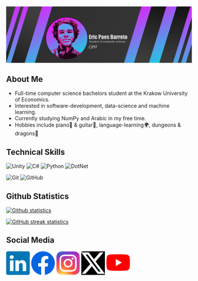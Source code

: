 ![A banner showing an image of Eric Paes Barreto in front of a background](GithubBanner.png)</br>

## About Me

* Full-time computer science bachelors student at the Krakow University of Economics.</br>
* Interested in software-development, data-science and machine learning.</br>
* Currently studying NumPy and Arabic in my free time.</br>
* Hobbies include piano🎹 & guitar🎸, language-learning🌍, dungeons & dragons🎲</br>

## Technical Skills

![Unity][unity-badge]
![C#][cs-badge]
![Python][py-badge]
![DotNet][dotnet-badge]</br>

![Git][git-badge]
![GitHub][github-badge]

## Github Statistics

[![Github statistics][github-stats]](https://github.com/EricPaesBarreto)

[![GitHub streak statistics][github-streak-stats]](https://github.com/EricPaesBarreto)

[cs-badge]: https://img.shields.io/badge/Code-CSharp-informational?style=flat&logo=.net&color=512BD4
[py-badge]: https://img.shields.io/badge/Code-Python-informational?style=flat&logo=python&color=3776AB
[unity-badge]: https://img.shields.io/badge/Gaming-Unity-informational?style=flat&logo=unity&color=FFFFFF
[dotnet-badge]: https://img.shields.io/badge/Framework-DotNet-informational?style=flat&logo=.net&color=512BD4
[git-badge]: https://img.shields.io/badge/Tools-Git-informational?style=flat&logo=git&color=F05032
[github-badge]: https://img.shields.io/badge/Tools-Github-informational?style=flat&logo=github&color=181717

[github-stats]: https://github-readme-stats.vercel.app/api?username=EricPaesBarreto&theme=ambient_gradient
[github-streak-stats]: https://github-readme-streak-stats.herokuapp.com/?user=EricPaesBarreto&theme=ambient_gradient

## Social Media

[![Linkedin logo](https://github.com/CLorant/readme-social-icons/raw/main/large/filled/linkedin.svg)][linkedin-link]
[![Facebook logo](https://github.com/CLorant/readme-social-icons/raw/main/large/filled/facebook.svg)][facebook-link]
[![Instagram logo](https://github.com/CLorant/readme-social-icons/raw/main/large/filled/instagram.svg)][instagram-link]
[![X logo](https://github.com/CLorant/readme-social-icons/raw/main/large/filled/twitter-x.svg)][x-link]
[![Youtube logo](https://github.com/CLorant/readme-social-icons/raw/main/large/filled/youtube.svg)][youtube-link]

[linkedin-link]: (https://www.linkedin.com/in/eric-barreto-aa9719241/)
[facebook-link]: (https://www.facebook.com/EricPaesBarreto/)
[instagram-link]: (https://www.instagram.com/EricPaesBarreto/)
[x-link]: (https://x.com/ep_barreto)
[youtube-link]: (https://www.youtube.com/@ericbarreto7295)

